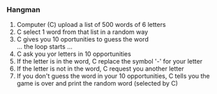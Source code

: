 ### Hangman
1. Computer (C) upload a list of 500 words of 6 letters
2. C select 1 word from that list in a random way
3. C gives you 10 oportunities to guess the word<br/>
... the loop starts ...<br/>
4. C ask you yor letters in 10 opportunities
5. If the letter is in the word, C replace the symbol '-' for your letter<br/>
6. If the letter is not in the word, C request you another letter
7. If you don't guess the word in your 10 opportunities, C tells you the game is over and print the random word (selected by C)
